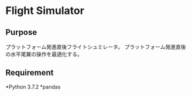 # Flight Simulator

## Purpose
プラットフォーム発進直後フライトシュミレータ。
プラットフォーム発進直後の水平尾翼の操作を最適化する。

## Requirement
*Python 3.7.2
*pandas
